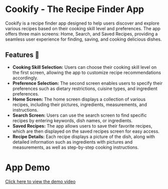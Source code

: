 
# Cookify - The Recipe Finder App 
Cookify is a recipe finder app designed to help users discover and explore various recipes based on their cooking skill level and preferences. The app offers three main screens: Home, Search, and Saved Recipes, providing a seamless user experience for finding, saving, and cooking delicious dishes.


## Features 🚀

- **Cooking Skill Selection:** Users can choose their cooking skill level on the first screen, allowing the app to customize recipe recommendations accordingly.
- **Preference Selection:** The second screen enables users to specify their preferences such as dietary restrictions, cuisine types, and ingredient preferences.
- **Home Screen:** The home screen displays a collection of various recipes, including their pictures, ingredients, measurements, and instructions.
- **Search Screen:** Users can use the search screen to find specific recipes by entering keywords, dish names, or ingredients.
- **Saved Recipes:** The app allows users to save their favorite recipes, which are then displayed on the saved recipes screen for easy access.
- **Recipe Details:** Each recipe displays a picture of the dish, along with detailed information such as ingredients with pictures and measurements, as well as step-by-step cooking instructions.

# App Demo

[Click here to view the demo video](https://drive.google.com/file/d/1fa3paf6zRkAKgg3Ibhk02A7yMK2n4rMk/view?usp=drive_link)
